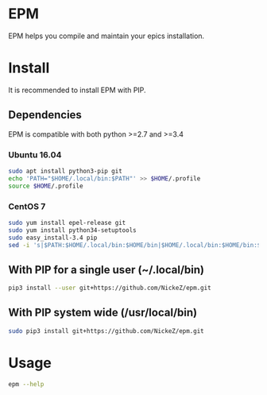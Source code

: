 # EPM

EPM helps you compile and maintain your epics installation.

# Install

It is recommended to install EPM with PIP.

## Dependencies

EPM is compatible with both python >=2.7 and >=3.4

### Ubuntu 16.04

```bash
sudo apt install python3-pip git
echo 'PATH="$HOME/.local/bin:$PATH"' >> $HOME/.profile
source $HOME/.profile
```

### CentOS 7

```bash
sudo yum install epel-release git
sudo yum install python34-setuptools
sudo easy_install-3.4 pip
sed -i 's|$PATH:$HOME/.local/bin:$HOME/bin|$HOME/.local/bin:$HOME/bin:$PATH|' $HOME/.bash_profile
```

## With PIP for a single user (~/.local/bin)

```bash
pip3 install --user git+https://github.com/NickeZ/epm.git
```

## With PIP system wide (/usr/local/bin)

```bash
sudo pip3 install git+https://github.com/NickeZ/epm.git
```

# Usage

```bash
epm --help
```
